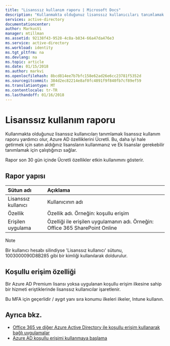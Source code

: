```yaml
---
title: "Lisanssız kullanım raporu | Microsoft Docs"
description: "Kullanmakta olduğunuz lisanssız kullanıcıları tanımlamak lisanssız kullanım raporu yardımcı olur, Azure AD özelliklerini Ücretli."
services: active-directory
documentationcenter: 
author: MarkusVi
manager: mtillman
ms.assetid: 92138f43-9528-4c8a-b834-66a47da476e3
ms.service: active-directory
ms.workload: identity
ms.tgt_pltfrm: na
ms.devlang: na
ms.topic: article
ms.date: 01/15/2018
ms.author: markvi
ms.openlocfilehash: 8bcd814ee7b7bfc158e62ad26e6cc23781f5352d
ms.sourcegitcommit: 384d2ec82214e8af0fc4891f9f840fb7cf89ef59
ms.translationtype: MT
ms.contentlocale: tr-TR
ms.lasthandoff: 01/16/2018
---
```

# <a name="unlicensed-usage-report"></a>Lisanssız kullanım raporu
Kullanmakta olduğunuz lisanssız kullanıcıları tanımlamak lisanssız kullanım raporu yardımcı olur, Azure AD özelliklerini Ücretli. Bu, daha iyi hale getirmek için satın aldığınız lisansların kullanmanız ve Ek lisanslar gerekebilir tanımlamak için çalıştığınızı sağlar. 

Rapor son 30 gün içinde Ücretli özellikler etkin kullanımını gösterir. 

## <a name="report-structure"></a>Rapor yapısı
| Sütun adı | Açıklama |
|:--- |:--- |
| Lisanssız kullanıcı |Kullanıcının adı |
| Özellik |Özellik adı. Örneğin: koşullu erişim |
| Erişilen uygulama |Özelliği ile erişilen uygulamanın adı. Örneğin: Office 365 SharePoint Online |

> [!NOTE]
> Bir kullanıcı hesabı silindiyse 'Lisanssız kullanıcı' sütunu, 1003000090D8B285 gibi bir kimliği kullanılarak doldurulur.
> 
> 

## <a name="conditional-access-feature"></a>Koşullu erişim özelliği
Bir Azure AD Premium lisansı yoksa uygulanan koşullu erişim ilkesine sahip bir hizmeti eriştiklerinde lisanssız kullanıcılar işaretlenir. 

Bu MFA için geçerlidir / aygıt yanı sıra konumu ilkeleri ilkeler, Intune kullanın.

## <a name="see-also"></a>Ayrıca bkz.
* [Office 365 ve diğer Azure Active Directory ile koşullu erişim kullanarak bağlı uygulamalar](active-directory-conditional-access-azure-portal.md)
* [Azure AD koşullu erişimi kullanmaya başlama](active-directory-conditional-access-azure-portal-get-started.md) 

